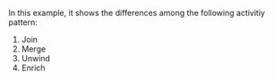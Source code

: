 In this example, it shows the differences among the following activitiy pattern:

1) Join
2) Merge
3) Unwind
4) Enrich